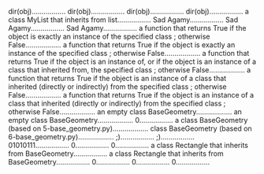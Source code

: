 dir(obj).................
dir(obj).................
dir(obj).................
dir(obj).................
a class MyList that inherits from list.................
Sad Agamy.................
Sad Agamy.................
Sad Agamy.................
a function that returns True if the object is exactly an instance of the specified class ; otherwise False..................
a function that returns True if the object is exactly an instance of the specified class ; otherwise False..................
a function that returns True if the object is an instance of, or if the object is an instance of a class that inherited from, the specified class ; otherwise False..................
a function that returns True if the object is an instance of a class that inherited (directly or indirectly) from the specified class ; otherwise False..................
a function that returns True if the object is an instance of a class that inherited (directly or indirectly) from the specified class ; otherwise False..................
an empty class BaseGeometry..................
an empty class BaseGeometry..................
0.................
a class BaseGeometry (based on 5-base_geometry.py)..................
class BaseGeometry (based on 6-base_geometry.py)..................
;).................
;).................
01010111.................
0.................
0.................
a class Rectangle that inherits from BaseGeometry.................
a class Rectangle that inherits from BaseGeometry.................
0.................
0.................
0.................
